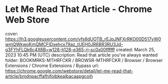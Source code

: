 # Let Me Read That Article - Chrome Web Store

cover: https://lh3.googleusercontent.com/vfs6dUOTB_rEJpJNFXrRKO00D517vW0wmQWkwoKmQMCFIDxehcx79az_tUEH0JR6BR3RU3Jd-q3FYhFLQk6c4X6B=w128-h128-e365-rj-sc0x00ffffff
created: March 25, 2023 10:45 PM (UTC)
description: Read that article you've always wanted
folder: BOOKMRKS-MTHRFCKR / BROWSR-MTHRFCKR / Browser / Browser Extensions / Chrome Extensions / Bypass
url: https://chrome.google.com/webstore/detail/let-me-read-that-article/bmdnpacffafhifoibkeajbacaapgcoih